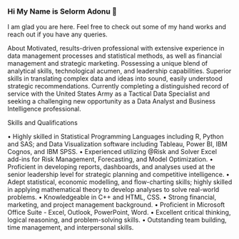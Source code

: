 ### Hi My Name is Selorm Adonu 👋

I am glad you are here. Feel free to check out some of my hand works and reach out if you have any queries.

About
Motivated, results-driven professional with extensive experience in data management processes and statistical methods, as well as financial management and strategic marketing. Possessing a unique blend of analytical skills, technological acumen, and leadership capabilities. Superior skills in translating complex data and ideas into sound, easily understood strategic recommendations. Currently completing a distinguished record of service with the United States Army as a Tactical Data Specialist and seeking a challenging new opportunity as a Data Analyst and Business Intelligence professional.

Skills and Qualifications

• Highly skilled in Statistical Programming Languages including R, Python and SAS; and Data Visualization software including Tableau, Power BI, IBM Cognos, and IBM SPSS.
• Experienced utilizing @Risk and Solver Excel add-ins for Risk Management, Forecasting, and Model Optimization.
• Proficient in developing reports, dashboards, and analyses used at the senior leadership level for strategic planning and competitive intelligence.
• Adept statistical, economic modelling, and flow-charting skills; highly skilled in applying mathematical theory to develop analyses to solve real-world problems.
• Knowledgeable in C++ and HTML, CSS.
• Strong financial, marketing, and project management background.
• Proficient in Microsoft Office Suite - Excel, Outlook, PowerPoint, Word.
• Excellent critical thinking, logical reasoning, and problem-solving skills.
• Outstanding team building, time management, and interpersonal skills.

<!--
**Selorm958/Selorm958** is a ✨ _special_ ✨ repository because its `README.md` (this file) appears on your GitHub profile.

Here are some ideas to get you started:

- 🔭 I’m currently working on ...
- 🌱 I’m currently learning ...
- 👯 I’m looking to collaborate on ...
- 🤔 I’m looking for help with ...
- 💬 Ask me about ...
- 📫 How to reach me: ...
- 😄 Pronouns: ...
- ⚡ Fun fact: ...
-->
